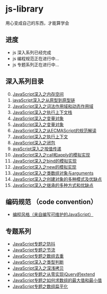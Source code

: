 # js-library
用心变成自己的东西，才能算学会

## 进度
- js 深入系列已经完成   
- js 编程规范正在进行中...
- js 专题系列正在进行中...

## 深入系列目录
0. [JavaScript深入之内存空间](https://github.com/iiicon/js-library/blob/master/demos/JavaScript%E6%B7%B1%E5%85%A5%E4%B9%8B%E5%86%85%E5%AD%98%E7%A9%BA%E9%97%B4.html)
1. [javaScript深入之从原型到原型链](https://github.com/iiicon/js-library/blob/master/demos/JavaScript%E6%B7%B1%E5%85%A5%E4%B9%8B%E4%BB%8E%E5%8E%9F%E5%9E%8B%E5%88%B0%E5%8E%9F%E5%9E%8B%E9%93%BE.html)
2. [JavaScript深入之词法作用域和动态作用域](https://github.com/iiicon/js-library/blob/master/demos/JavaScript%E6%B7%B1%E5%85%A5%E4%B9%8B%E8%AF%8D%E6%B3%95%E4%BD%9C%E7%94%A8%E5%9F%9F%E5%92%8C%E5%8A%A8%E6%80%81%E4%BD%9C%E7%94%A8%E5%9F%9F.html)
3. [JavaScript深入之执行上下文栈](https://github.com/iiicon/js-library/blob/master/demos/JavaScript%E6%B7%B1%E5%85%A5%E4%B9%8B%E6%89%A7%E8%A1%8C%E4%B8%8A%E4%B8%8B%E6%96%87%E6%A0%88.html)
4. [JavaScript深入之变量对象](https://github.com/iiicon/js-library/blob/master/demos/JavaScript%E6%B7%B1%E5%85%A5%E4%B9%8B%E5%8F%98%E9%87%8F%E5%AF%B9%E8%B1%A1.html)
5. [JavaScript深入之变量对象](https://github.com/iiicon/js-library/blob/master/demos/JavaScript%E6%B7%B1%E5%85%A5%E4%B9%8B%E4%BD%9C%E7%94%A8%E5%9F%9F%E9%93%BE.html)
6. [JavaScript深入之从ECMAScript的规范解读](https://github.com/iiicon/js-library/blob/master/demos/JavaScript%E6%B7%B1%E5%85%A5%E4%B9%8B%E4%BB%8EECMAScript%E7%9A%84%E8%A7%84%E8%8C%83%E8%A7%A3%E8%AF%BBthis.html)
7. [JavaScript深入之执行上下文](https://github.com/iiicon/js-library/blob/master/demos/JavaScript%E6%B7%B1%E5%85%A5%E4%B9%8B%E6%89%A7%E8%A1%8C%E4%B8%8A%E4%B8%8B%E6%96%87.html)
8. [JavaScript深入之闭包](https://github.com/iiicon/js-library/blob/master/demos/JavaScript%E6%B7%B1%E5%85%A5%E4%B9%8B%E9%97%AD%E5%8C%85.html)
9. [avaScript深入之按值传递](https://github.com/iiicon/js-library/blob/master/demos/JavaScript%E6%B7%B1%E5%85%A5%E4%B9%8B%E6%8C%89%E5%80%BC%E4%BC%A0%E9%80%92.html)
10. [JavaScript深入之call和apply的模拟实现](https://github.com/iiicon/js-library/blob/master/demos/JavaScript%E6%B7%B1%E5%85%A5%E4%B9%8Bcall%E5%92%8Capply%E7%9A%84%E6%A8%A1%E6%8B%9F%E5%AE%9E%E7%8E%B0.html)
11. [JavaScript深入之bind的模拟实现](https://github.com/iiicon/js-library/blob/master/demos/JavaScript%E6%B7%B1%E5%85%A5%E4%B9%8Bbind%E7%9A%84%E6%A8%A1%E6%8B%9F%E5%AE%9E%E7%8E%B0.html)
12. [JavaScript深入之new的模拟实现](https://github.com/iiicon/js-library/blob/master/demos/JavaScript%E6%B7%B1%E5%85%A5%E4%B9%8Bnew%E7%9A%84%E6%A8%A1%E6%8B%9F%E5%AE%9E%E7%8E%B0.html)
13. [JavaScript深入之类数组对象与arguments](https://github.com/iiicon/js-library/blob/master/demos/JavaScript%E6%B7%B1%E5%85%A5%E4%B9%8B%E7%B1%BB%E6%95%B0%E7%BB%84%E5%AF%B9%E8%B1%A1%E4%B8%8Earguments.html)
14. [JavaScript深入之创建对象的多种模式及优缺点](https://github.com/iiicon/js-library/blob/master/demos/JavaScript%E6%B7%B1%E5%85%A5%E4%B9%8B%E5%88%9B%E5%BB%BA%E5%AF%B9%E8%B1%A1%E7%9A%84%E5%A4%9A%E7%A7%8D%E6%A8%A1%E5%BC%8F%E5%8F%8A%E4%BC%98%E7%BC%BA%E7%82%B9.html)
15. [JavaScript深入之继承的多种方式和优缺点](https://github.com/iiicon/js-library/blob/master/demos/JavaScript%E6%B7%B1%E5%85%A5%E4%B9%8B%E7%BB%A7%E6%89%BF%E7%9A%84%E5%A4%9A%E7%A7%8D%E6%96%B9%E5%BC%8F%E5%92%8C%E4%BC%98%E7%BC%BA%E7%82%B9.html)


## 编码规范 （code convention）

- [编程风格（来自编写可维护的JavaScript）](https://github.com/iiicon/js-library/blob/master/documents/code-convention.md)


## 专题系列

- [JavaScript专题之防抖](https://github.com/iiicon/js-library/blob/master/demos/JavaScript%E4%B8%93%E9%A2%98%E4%B9%8B%E9%98%B2%E6%8A%96.html)
- [JavaScript专题之节流](https://github.com/iiicon/js-library/blob/master/demos/JavaScript%E4%B8%93%E9%A2%98%E4%B9%8B%E8%8A%82%E6%B5%81.html)
- [JavaScript专题之数组去重](https://github.com/iiicon/js-library/blob/master/demos/JavaScript%E4%B8%93%E9%A2%98%E4%B9%8B%E6%95%B0%E7%BB%84%E5%8E%BB%E9%87%8D.js)
- [JavaScript深入之类型判断](https://github.com/iiicon/js-library/blob/master/demos/JavaScript%E6%B7%B1%E5%85%A5%E4%B9%8B%E7%B1%BB%E5%9E%8B%E5%88%A4%E6%96%AD.html)
- [JavaScript深入之深浅拷贝](https://github.com/iiicon/js-library/blob/master/demos/JavaScript%E6%B7%B1%E5%85%A5%E4%B9%8B%E6%B7%B1%E6%B5%85%E6%8B%B7%E8%B4%9D.html)
- [JavaScript专题之从零实现jQuery的extend](https://github.com/iiicon/js-library/blob/master/demos/JavaScript%E4%B8%93%E9%A2%98%E4%B9%8B%E4%BB%8E%E9%9B%B6%E5%AE%9E%E7%8E%B0jQuery%E7%9A%84extend.html)
- [JavaScript专题之如何求数组的最大值和最小值](https://github.com/iiicon/js-library/blob/master/demos/JavaScript%E4%B8%93%E9%A2%98%E4%B9%8B%E5%A6%82%E4%BD%95%E6%B1%82%E6%95%B0%E7%BB%84%E7%9A%84%E6%9C%80%E5%A4%A7%E5%80%BC%E5%92%8C%E6%9C%80%E5%B0%8F%E5%80%BC.html)
- [JavaScript专题之数组扁平化](https://github.com/iiicon/js-library/blob/master/demos/JavaScript%E4%B8%93%E9%A2%98%E4%B9%8B%E6%95%B0%E7%BB%84%E6%89%81%E5%B9%B3%E5%8C%96.html)